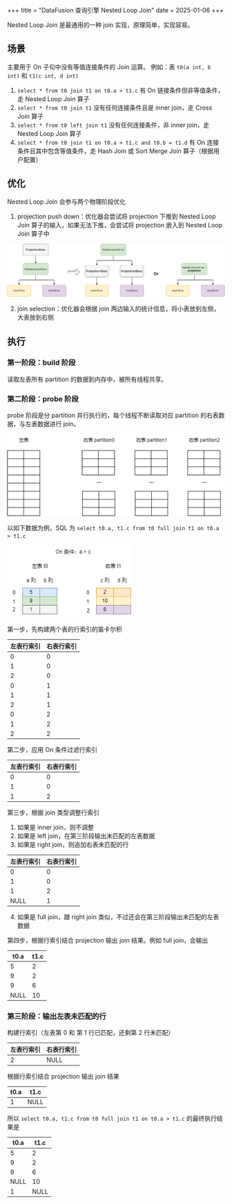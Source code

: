 +++
title = "DataFusion 查询引擎 Nested Loop Join"
date = 2025-01-06
+++

Nested Loop Join 是最通用的一种 join 实现，原理简单，实现容易。

## 场景
主要用于 On 子句中没有等值连接条件的 Join 运算。
例如：表 `t0(a int, b int)` 和 `t1(c int, d int)`
1. `select * from t0 join t1 on t0.a > t1.c` 有 On 链接条件但非等值条件，走 Nested Loop Join 算子
2. `select * from t0 join t1` 没有任何连接条件且是 inner join，走 Cross Join 算子
3. `select * from t0 left join t1` 没有任何连接条件，非 inner join，走 Nested Loop Join 算子
4. `select * from t0 join t1 on t0.a > t1.c and t0.b = t1.d` 有 On 连接条件且其中包含等值条件，走 Hash Join 或 Sort Merge Join 算子（根据用户配置）

## 优化
Nested Loop Join 会参与两个物理阶段优化
1. projection push down：优化器会尝试将 projection 下推到 Nested Loop Join 算子的输入，如果无法下推，会尝试将 projection 嵌入到 Nested Loop Join 算子中

![](./datafusion-projection-pushdown-for-nlj.drawio.png)

2. join selection：优化器会根据 join 两边输入的统计信息，将小表放到左侧，大表放到右侧

## 执行
### 第一阶段：build 阶段
读取左表所有 partition 的数据到内存中，被所有线程共享。

### 第二阶段：probe 阶段
probe 阶段是分 partition 并行执行的，每个线程不断读取对应 partition 的右表数据，与左表数据进行 join。

![](./datafusion-nlj-partitioned-stream.drawio.png)

以如下数据为例，SQL 为 `select t0.a, t1.c from t0 full join t1 on t0.a > t1.c`

![](./datafusion-nlj-example-data.drawio.png)

第一步，先构建两个表的行索引的笛卡尔积

| 左表行索引 | 右表行索引 |
|-------------|---------------|
|0|0|
|1|0|
|2|0|
|0|1|
|1|1|
|2|1|
|0|2|
|1|2|
|2|2|

第二步，应用 On 条件过滤行索引

| 左表行索引 | 右表行索引 |
|-----------|-----------|
|0|0|
|1|0|
|1|2|

第三步，根据 join 类型调整行索引
1. 如果是 inner join，则不调整
2. 如果是 left join，在第三阶段输出未匹配的左表数据
3. 如果是 right join，则追加右表未匹配的行

| 左表行索引 | 右表行索引 |
|-----------|-----------|
|0|0|
|1|0|
|1|2|
|NULL|1|

4. 如果是 full join，跟 right join 类似，不过还会在第三阶段输出未匹配的左表数据

第四步，根据行索引结合 projection 输出 join 结果。例如 full join，会输出

|t0.a | t1.c |
|-----|------|
|5|2|
|9|2|
|9|6|
|NULL|10|

### 第三阶段：输出左表未匹配的行

构建行索引（左表第 0 和 第 1 行已匹配，还剩第 2 行未匹配）

| 左表行索引 | 右表行索引 |
|-----------|-----------|
|2|NULL|

根据行索引结合 projection 输出 join 结果

|t0.a | t1.c |
|-----|------|
|1|NULL|

所以 `select t0.a, t1.c from t0 full join t1 on t0.a > t1.c` 的最终执行结果是

|t0.a | t1.c |
|-----|------|
|5|2|
|9|2|
|9|6|
|NULL|10|
|1|NULL|